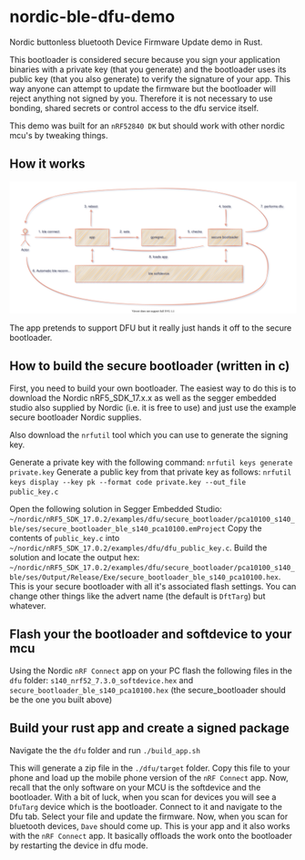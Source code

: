 # nordic-ble-dfu-demo

Nordic buttonless bluetooth Device Firmware Update demo in Rust. 

This bootloader is considered secure because you sign your application binaries with a private key (that you generate) and the bootloader uses its public key (that you also generate) to verify the signature of your app. 
This way anyone can attempt to update the firmware but the bootloader will reject anything not signed by you. Therefore it is not necessary to use bonding, shared secrets or control access to the dfu service itself.

This demo was built for an `nRF52840 DK` but should work with other nordic mcu's by tweaking things.

## How it works

![Image](./demo.drawio.svg)

The app pretends to support DFU but it really just hands it off to the secure bootloader.

## How to build the secure bootloader (written in c)

First, you need to build your own bootloader. The easiest way to do this is to download the Nordic nRF5_SDK_17.x.x as well as the segger embedded studio also supplied by Nordic (i.e. it is free to use) and just use the example secure bootloader Nordic supplies. 

Also download the `nrfutil` tool which you can use to generate the signing key.

Generate a private key with the following command: `nrfutil keys generate private.key`
Generate a public key from that private key as follows: `nrfutil keys display --key pk --format code private.key --out_file public_key.c`

Open the following solution in Segger Embedded Studio: `~/nordic/nRF5_SDK_17.0.2/examples/dfu/secure_bootloader/pca10100_s140_ble/ses/secure_bootloader_ble_s140_pca10100.emProject`
Copy the contents of `public_key.c` into `~/nordic/nRF5_SDK_17.0.2/examples/dfu/dfu_public_key.c`.
Build the solution and locate the output hex: `~/nordic/nRF5_SDK_17.0.2/examples/dfu/secure_bootloader/pca10100_s140_ble/ses/Output/Release/Exe/secure_bootloader_ble_s140_pca10100.hex`. 
This is your secure bootloader with all it's associated flash settings. You can change other things like the advert name (the default is `DftTarg`) but whatever.

## Flash your the bootloader and softdevice to your mcu

Using the Nordic `nRF Connect` app on your PC flash the following files in the `dfu` folder: `s140_nrf52_7.3.0_softdevice.hex` and `secure_bootloader_ble_s140_pca10100.hex` (the secure_bootloader should be the one you built above)

## Build your rust app and create a signed package

Navigate the the `dfu` folder and run `./build_app.sh`

This will generate a zip file in the `./dfu/target` folder. Copy this file to your phone and load up the mobile phone version of the `nRF Connect` app. 
Now, recall that the only software on your MCU is the softdevice and the bootloader.
With a bit of luck, when you scan for devices you will see a `DfuTarg` device which is the bootloader. 
Connect to it and navigate to the Dfu tab. Select your file and update the firmware.
Now, when you scan for bluetooth devices, `Dave` should come up. This is your app and it also works with the `nRF Connect` app. It basically offloads the work onto the bootloader by restarting the device in dfu mode.

